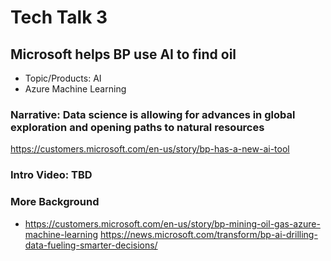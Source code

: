 # Tech Talk 3

## Microsoft helps BP use AI to find oil

* Topic/Products: AI
* Azure Machine Learning

### Narrative: Data science is allowing for advances in global exploration and opening paths to natural resources

<https://customers.microsoft.com/en-us/story/bp-has-a-new-ai-tool>

### Intro Video: TBD

### More Background

* <https://customers.microsoft.com/en-us/story/bp-mining-oil-gas-azure-machine-learning>
<https://news.microsoft.com/transform/bp-ai-drilling-data-fueling-smarter-decisions/>
